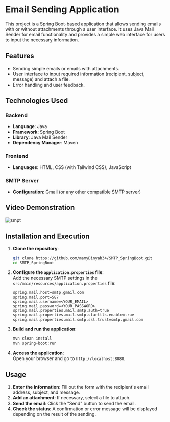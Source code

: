 # Email Sending Application

This project is a Spring Boot-based application that allows sending emails with or without attachments through a user interface.
It uses Java Mail Sender for email functionality and provides a simple web interface for users to input the necessary information.

## Features

- Sending simple emails or emails with attachments.
- User interface to input required information (recipient, subject, message) and attach a file.
- Error handling and user feedback.

## Technologies Used

### Backend
- **Language**: Java
- **Framework**: Spring Boot
- **Library**: Java Mail Sender
- **Dependency Manager**: Maven

### Frontend
- **Languages**: HTML, CSS (with Tailwind CSS), JavaScript

### SMTP Server
- **Configuration**: Gmail (or any other compatible SMTP server)

## Video Demonstration
![smpt](https://github.com/user-attachments/assets/89649367-7cd3-4d9d-8651-cb3f3dadea61)


## Installation and Execution

1. **Clone the repository**:
   ```bash
   git clone https://github.com/mamyDinyah34/SMTP_SpringBoot.git
   cd SMTP_SpringBoot
    ```
   
2. **Configure the `application.properties` file**:  
Add the necessary SMTP settings in the `src/main/resources/application.properties` file:  
   ```properties
   spring.mail.host=smtp.gmail.com
   spring.mail.port=587
   spring.mail.username=<YOUR_EMAIL>
   spring.mail.password=<YOUR_PASSWORD>
   spring.mail.properties.mail.smtp.auth=true
   spring.mail.properties.mail.smtp.starttls.enable=true
   spring.mail.properties.mail.smtp.ssl.trust=smtp.gmail.com
    ```
3. **Build and run the application**:
   ```bash
   mvn clean install
   mvn spring-boot:run
   ```
4. **Access the application**:  
Open your browser and go to `http://localhost:8080`.

## Usage
1. **Enter the information**: Fill out the form with the recipient's email address, subject, and message.
2. **Add an attachment**: If necessary, select a file to attach.
3. **Send the email**: Click the "Send" button to send the email.
4. **Check the status**: A confirmation or error message will be displayed depending on the result of the sending.

